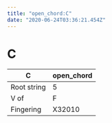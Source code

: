 ```yaml
---
title: "open_chord:C"
date: "2020-06-24T03:36:21.454Z"
---
```


# C
C | open_chord
--- | ---
Root string | 5
V of | F
Fingering | X32010
